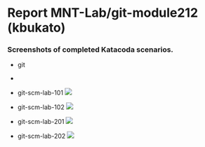 # Report MNT-Lab/git-module212 (kbukato)

### Screenshots of completed Katacoda scenarios.
* git
* 
* git-scm-lab-101
![](https://github.com/MNT-Lab/git-module212/blob/kbukato/Screenshots/git-scm-lab-101.PNG)

* git-scm-lab-102
![](https://github.com/MNT-Lab/git-module212/blob/kbukato/Screenshots/git-scm-lab-102.PNG)

* git-scm-lab-201
![](https://github.com/MNT-Lab/git-module212/blob/kbukato/Screenshots/git-scm-lab-201.PNG)

* git-scm-lab-202
![](https://github.com/MNT-Lab/git-module212/blob/kbukato/Screenshots/git-scm-lab-202.PNG)
